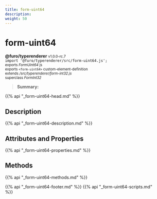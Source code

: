 ```yaml
---
title: form-uint64
description: 
weight: 50
---
```


# form-uint64
**@furo/typerenderer** <small>v1.0.0-rc.7</small>
<br>`import '@furo/typerenderer/src/form-uint64.js';`<small>
<br>exports *FormUint64* js
<br>exports `<form-uint64>` custom-element-definition
<br>extends */src/typerenderer/form-int32.js*
<br>superclass *FormInt32*</small>

> **Summary:** 

{{% api "_form-uint64-head.md" %}}

## Description



{{% api "_form-uint64-description.md" %}}


## Attributes and Properties
{{% api "_form-uint64-properties.md" %}}



## Methods
{{% api "_form-uint64-methods.md" %}}





{{% api "_form-uint64-footer.md" %}}
{{% api "_form-uint64-scripts.md" %}}
